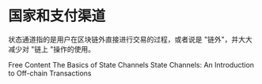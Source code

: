 # 国家和支付渠道

状态通道指的是用户在区块链外直接进行交易的过程，或者说是 "链外"，并大大减少对 "链上 "操作的使用。

<ResourceGroupTitle>Free Content</ResourceGroupTitle>
<BadgeLink colorScheme='yellow' badgeText='Read' href='https://education.district0x.io/general-topics/understanding-ethereum/basics-state-channels/'>The Basics of State Channels</BadgeLink>
<BadgeLink colorScheme='yellow' badgeText='Read' href='https://www.talentica.com/blogs/state-channels-an-introduction-to-off-chain-transactions/'>State Channels: An Introduction to Off-chain Transactions</BadgeLink>
